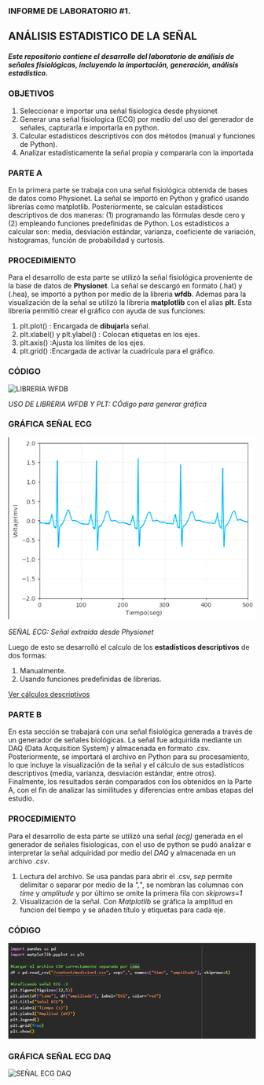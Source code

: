 ### INFORME DE LABORATORIO #1.
ANÁLISIS ESTADISTICO DE LA SEÑAL
---------------
##### Este repositorio contiene el desarrollo del laboratorio de análisis de señales fisiológicas, incluyendo la importación, generación, análisis estadístico.
### OBJETIVOS
1. Seleccionar e importar una señal fisiologica desde physionet
2. Generar una señal fisiologica (ECG) por medio del uso del generador de señales, capturarla e importarla en python.
3.  Calcular estadísticos descriptivos con dos métodos (manual y funciones de Python).
4. Analizar estadísticamente la señal propia y compararla con la importada
### PARTE A
En la primera parte se trabaja con una señal fisiológica obtenida de bases de datos como Physionet. La señal se importó en Python y graficó usando librerías como matplotlib. Posteriormente, se calculan estadísticos descriptivos de dos maneras: (1) programando las fórmulas desde cero y (2) empleando funciones predefinidas de Python.
Los estadísticos a calcular son: media, desviación estándar, varianza, coeficiente de variación, histogramas, función de probabilidad y curtosis.

### PROCEDIMIENTO
Para el desarrollo de esta parte se utilizó la señal fisiológica proveniente de la base de datos de **Physionet**. La señal se descargó en formato (.hat) y (.hea), se importó a python por medio de la libreria **wfdb**. Ademas para la visualización de la señal se utilizó la libreria **matplotlib** con el alias **plt**. Esta libreria permitió crear el gráfico con ayuda de sus funciones:
1. plt.plot() : Encargada de **dibujar**la señal.
2. plt.xlabel() y plt.ylabel() : Colocan etiquetas en los ejes.
3. plt.axis() :Ajusta los límites de los ejes.
4. plt.grid() :Encargada de activar la cuadrícula para el gráfico.
### CÓDIGO
![LIBRERIA WFDB](https://github.com/TomasCobos-rgb/INFORME-1-LAB-SE-ALES-/blob/main/CARPETA%20IMAGENES/LIBRERIA%20DE%20WFDB%20EXTRACCION%20SE%C3%91AL%20.png?raw=true)

*USO DE LIBRERIA WFDB Y PLT: CÓdigo para generar gráfica*
### GRÁFICA SEÑAL ECG
![ECG](https://github.com/TomasCobos-rgb/INFORME-1-LAB-SE-ALES-/blob/main/CARPETA%20IMAGENES/IMAGEN%20ELECTRO%20FISIONET.png?raw=true)

*SEÑAL ECG: Señal extraida desde Physionet*

Luego de esto se desarrolló el calculo de los **estadísticos descriptivos** de dos formas:
1. Manualmente.
2. Usando funciones predefinidas de librerias.
   
[Ver cálculos descriptivos](https://github.com/TomasCobos-rgb/INFORME-1-LAB-SE-ALES-/blob/3141668ded5c4e1716253ba7c0ca370a28697c74/CARPETA%20PUNTO%20A/%20estad%C3%ADsticos%20descriptivos/.md)

### PARTE B
En esta sección se trabajará con una señal fisiológica generada a través de un generador de señales biológicas. La señal fue adquirida mediante un DAQ (Data Acquisition System) y almacenada en formato .csv. Posteriormente, se importará el archivo en Python para su procesamiento, lo que incluye la visualización de la señal y el cálculo de sus estadísticos descriptivos (media, varianza, desviación estándar, entre otros). Finalmente, los resultados serán comparados con los obtenidos en la Parte A, con el fin de analizar las similitudes y diferencias entre ambas etapas del estudio.

### PROCEDIMIENTO 
Para el desarrollo de esta parte se utilizó una señal *(ecg)* generada en el generador de señales fisiologicas, con el uso de python se pudó analizar e interpretar la señal adquiridad por medio del *DAQ* y almacenada en un archivo *.csv*.
1. Lectura del archivo. Se usa pandas para abrir el .csv, *sep* permite delimitar o separar por medio de la *","*, se nombran las columnas con *time* y *amplitude* y por último se omite la primera fila con *skiprows=1*
2. Visualización de la señal. Con *Matplotlib* se gráfica la amplitud en funcion del tiempo y se añaden título y etiquetas para cada eje.
### CÓDIGO

![CODIGO PARA LECTURA ARCHIVO .CSV](https://github.com/TomasCobos-rgb/INFORME-1-LAB-SE-ALES-/blob/main/CARPETA%20IMAGENES/CODIGO%20ECG%20DAQ.png?raw=true)

### GRÁFICA SEÑAL ECG DAQ

![SEÑAL ECG DAQ](https://github.com/TomasCobos-rgb/INFORME-1-LAB-SE-ALES-/blob/main/CARPETA%20IMAGENES/SE%C3%91AL%20ECG%20DAQ.png?raw=true)
